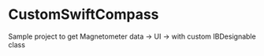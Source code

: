 # CustomSwiftCompass
Sample project to get Magnetometer data -> UI -> with custom IBDesignable class
